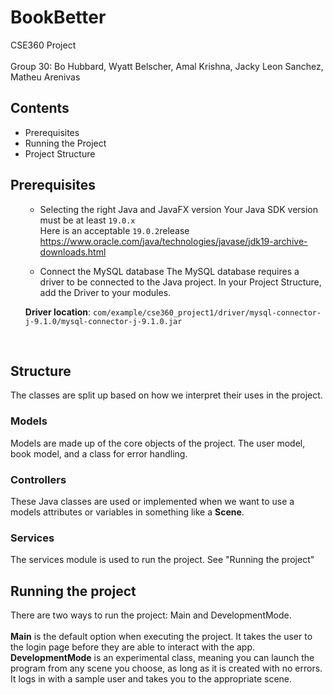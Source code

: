 # BookBetter 
CSE360 Project 
<br></br>
Group 30: Bo Hubbard, Wyatt Belscher, Amal Krishna, Jacky Leon Sanchez, Matheu Arenivas
## Contents
+ Prerequisites
+ Running the Project
+ Project Structure
## Prerequisites
<ul>

* Selecting the right Java and JavaFX version
Your Java SDK version must be at least <Code>19.0.x</Code>
<br> Here is an acceptable <Code>19.0.2</Code>release https://www.oracle.com/java/technologies/javase/jdk19-archive-downloads.html

* Connect the MySQL database
The MySQL database requires a driver to be connected to the Java project. In your Project Structure, add the Driver to your modules.

**Driver location**: 
<Code>com/example/cse360_project1/driver/mysql-connector-j-9.1.0/mysql-connector-j-9.1.0.jar</Code>

<br>

</ul>

## Structure
The classes are split up based on how we interpret their uses in the project. 
### Models
Models are made up of the core objects of the project. The user model, book model, and a class for error handling.
### Controllers
These Java classes are used or implemented when we want to use a models attributes or variables in something like a **Scene**.
### Services
The services module is used to run the project. See "Running the project"
## Running the project
There are two ways to run the project: Main and DevelopmentMode. 
<br><br>**Main** is the default option when executing the project. It takes the user to the login page before they are able to interact with the app.
<br>
**DevelopmentMode** is an experimental class, meaning you can launch the program from any scene you choose, as long as it is created with no errors. It logs in with a sample user and takes you to the appropriate scene.
